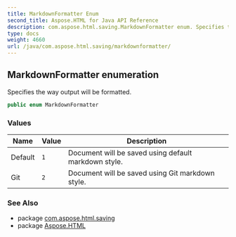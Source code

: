 ```yaml
---
title: MarkdownFormatter Enum
second_title: Aspose.HTML for Java API Reference
description: com.aspose.html.saving.MarkdownFormatter enum. Specifies the way output will be formatted
type: docs
weight: 4660
url: /java/com.aspose.html.saving/markdownformatter/
---
```

## MarkdownFormatter enumeration

Specifies the way output will be formatted.

```java
public enum MarkdownFormatter
```

### Values

| Name | Value | Description |
| --- | --- | --- |
| Default | `1` | Document will be saved using default markdown style. |
| Git | `2` | Document will be saved using Git markdown style. |

### See Also

* package [com.aspose.html.saving](../../com.aspose.html.saving/)
* package [Aspose.HTML](../../)
